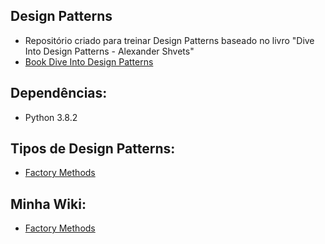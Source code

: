 ## Design Patterns
* Repositório criado para treinar Design Patterns baseado no livro "Dive Into Design Patterns - Alexander Shvets"
* [Book Dive Into Design Patterns](https://refactoring.guru/design-patterns/book)

## Dependências:
* Python 3.8.2

## Tipos de Design Patterns:
* [Factory Methods](https://refactoring.guru/design-patterns/factory-method)

## Minha Wiki:
* [Factory Methods](https://github.com/thiagoheron1/design-patterns/wiki/Anota%C3%A7%C3%B5es---Factory-Methods)